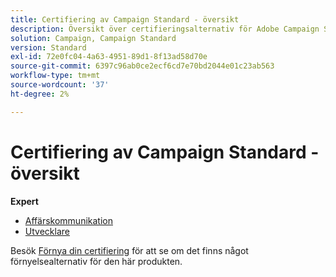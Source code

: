 ```yaml
---
title: Certifiering av Campaign Standard - översikt
description: Översikt över certifieringsalternativ för Adobe Campaign Standard
solution: Campaign, Campaign Standard
version: Standard
exl-id: 72e0fc04-4a63-4951-89d1-8f13ad58d70e
source-git-commit: 6397c96ab0ce2ecf6cd7e70bd2044e01c23ab563
workflow-type: tm+mt
source-wordcount: '37'
ht-degree: 2%

---
```


# Certifiering av Campaign Standard - översikt

**Expert**

* [Affärskommunikation](/help/certifications/acs/acs-e-business.md) <!--AD0-E307-->
* [Utvecklare](/help/certifications/acs/acs-e-developer.md) <!--AD0-E306-->

Besök [Förnya din certifiering](/help/certifications/renew.md) för att se om det finns något förnyelsealternativ för den här produkten.
